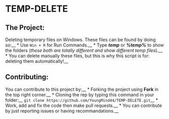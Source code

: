 # TEMP-DELETE

## The Project:
Deleting temporary files on Windows. These files can be found by doing so:__
         * Use `Win + R` for Run Commands.__
         * Type ***temp*** or ***%temp%*** to show the folders (*these both are totally different and show different temp files*).__
         * You can delete manually these files, but this is why this script is for: deleting them automatically!__
         
## Contributing:
You can contribute to this project by:__
    * Forking the project using **Fork** in the top right corner.__
    * Cloning the rep by typing this command in your folder:__
              `git clone https://github.com/YoungMind44/TEMP-DELETE.git`__
    * Work, add and fix the code then make pull requests.__
    * You can contribute by just reporting issues or having recommandations.__
        
        
